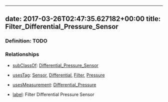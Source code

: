 
---
date: 2017-03-26T02:47:35.627182+00:00
title: Filter_Differential_Pressure_Sensor
---
### Definition: TODO

### Relationships

* [subClassOf](http://www.w3.org/2000/01/rdf-schema#subClassOf): [Differential_Pressure_Sensor](https://brickschema.org/schema/1.0/Brick#Differential_Pressure_Sensor)

* [usesTag](https://brickschema.org/schema/1.0/BrickFrame#usesTag): [Sensor](https://brickschema.org/schema/1.0/BrickTag#Sensor), [Differential](https://brickschema.org/schema/1.0/BrickTag#Differential), [Filter](https://brickschema.org/schema/1.0/BrickTag#Filter), [Pressure](https://brickschema.org/schema/1.0/BrickTag#Pressure)

* [usesMeasurement](https://brickschema.org/schema/1.0/BrickFrame#usesMeasurement): [Differential_Pressure](https://brickschema.org/schema/1.0/Brick#Differential_Pressure)

* [label](http://www.w3.org/2000/01/rdf-schema#label): Filter Differential Pressure Sensor
